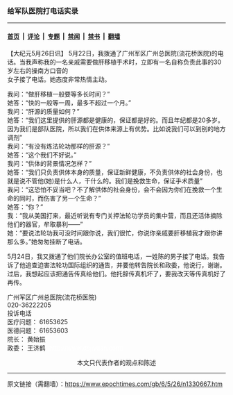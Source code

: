 ### 给军队医院打电话实录

---

#### [首页](../../../..?n1330667) &nbsp;|&nbsp; [评论](../../../../../epoch-comment?n1330667) &nbsp;|&nbsp; [专题](../../../../../epoch-special?n1330667) &nbsp;|&nbsp; [禁闻](../../../../../epoch-news?n1330667) &nbsp;|&nbsp; [禁书](../../../../../books?n1330667) &nbsp;|&nbsp; [翻墙](https://github.com/gfw-breaker/nogfw/blob/master/README.md?n1330667)


<div class="post_content" id="artbody" itemprop="articleBody">
 <!-- article content begin -->
 <p>
  【大纪元5月26日讯】 5月22日，我拨通了广州军区广州总医院(流花桥医院)的电话。当我声称我的一名亲戚需要做肝移植手术时，立即有一名自称负责此事的30岁左右的操南方口音的
  <br/>
  女子接了电话。她态度非常热情主动。
 </p>
 <p>
  我问：“做肝移植一般要等多长时间？”
  <br/>
  她答：“快的一般等一周，最多不超过一个月。”
  <br/>
  我问：“肝源的质量如何？”
  <br/>
  她答：“我们这里提供的肝源都是健康的，保证都是好的。而且年纪都是20多岁。因为我们是部队医院，所以我们在供体来源上有优势。比如说我们可以到别的地方调剂”
  <br/>
  我问：“有没有炼法轮功那样的肝源？”
  <br/>
  她答：“这个我们不好说。”
  <br/>
  我问：“供体的背景情况怎样？”
  <br/>
  她答：“我们只负责供体本身的质量，保证新鲜健康，不负责供体的社会身份，也就是说不管他(她)是什么人，干什么的。我们是挽救生命，保证手术质量”
  <br/>
  我问：“这恐怕不妥当吧？不了解供体的社会身份，会不会因为你们在挽救一个生命的同时，而伤害了另一个生命？”
  <br/>
  她答：“你？”
  <br/>
  我：“我从美国打来，最近听说有专门关押法轮功学员的集中营，而且还活体摘除他们的器官，牟取暴利——”
  <br/>
  她：“要说法轮功我可没时间跟你说，我们很忙，你说你亲戚要肝移植我才跟你讲那么多。”她匆匆挂断了电话。
 </p>
 <p>
  5月24日，我又拨通了他们院长办公室的值班电话，一姓陈的男子接了电话。我告诉了他追查迫害法轮功国际组织的通告，并要他转告院长和政委，他说行，谢谢。过后，我想起应该把通告传真给他们。他托辞传真机坏了，要我改天等传真机好了再传。
 </p>
 <p>
  广州军区广州总医院(流花桥医院)
  <br/>
  020-36222205
  <br/>
  投诉电话
  <br/>
  医疗问题： 61653625
  <br/>
  医德问题： 61653603
  <br/>
  院长： 黄始振
  <br/>
  政委： 王济鹤
  <font color="#ffffff">
   (http://www.dajiyuan.com)
  </font>
  <br/>
  <center>
   <font class="GY13">
    本文只代表作者的观点和陈述
   </font>
  </center>
 </p>
 <!-- article content end -->
 <div id="below_article_ad">
 </div>
</div>


---

原文链接（需翻墙）：https://www.epochtimes.com/gb/6/5/26/n1330667.htm
